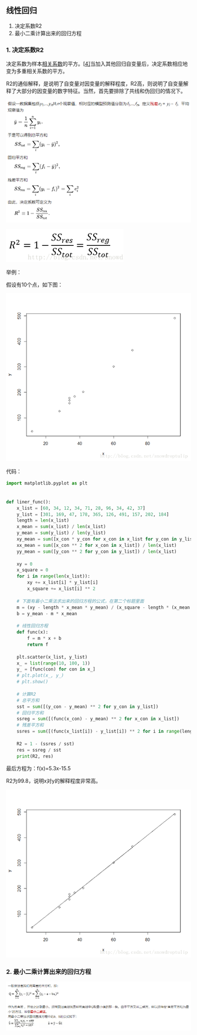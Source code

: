 ## 线性回归

1. 决定系数R2
2. 最小二乘计算出来的回归方程

### 1. 决定系数R2

决定系数为样本[相关系数](https://zh.wikipedia.org/wiki/%E7%9B%B8%E5%85%B3%E7%B3%BB%E6%95%B0)的平方。[[4\]](https://zh.wikipedia.org/wiki/%E5%86%B3%E5%AE%9A%E7%B3%BB%E6%95%B0#cite_note-Devore-4)当加入其他回归自变量后，决定系数相应地变为多重相关系数的平方。 

R2的通俗解释，是说明了自变量对因变量的解释程度，R2高，则说明了自变量解释了大部分的因变量的数字特征。当然，首先要排除了共线和伪回归的情况下。 

![1534339999840](线性回归.assets/1534339999840.png)

![1534344449658](线性回归.assets/1534344449658.png)

举例：

假设有10个点，如下图： 

![20180110132713058](线性回归.assets/20180110132713058.png)

代码：

```python
import matplotlib.pyplot as plt


def liner_func():
    x_list = [60, 34, 12, 34, 71, 28, 96, 34, 42, 37]
    y_list = [301, 169, 47, 178, 365, 126, 491, 157, 202, 184]
    length = len(x_list)
    x_mean = sum(x_list) / len(x_list)
    y_mean = sum(y_list) / len(y_list)
    xy_mean = sum([x_con * y_con for x_con in x_list for y_con in y_list]) / len(x_list)
    xx_mean = sum([x_con ** 2 for x_con in x_list]) / len(x_list)
    yy_mean = sum([y_con ** 2 for y_con in y_list]) / len(x_list)

    xy = 0
    x_square = 0
    for i in range(len(x_list)):
        xy += x_list[i] * y_list[i]
        x_square += x_list[i] ** 2
	
    # 下面有最小二乘法求出来的回归方程的公式，在第二个标题里面
    m = (xy - length * x_mean * y_mean) / (x_square - length * (x_mean ** 2))
    b = y_mean - m * x_mean

    # 线性回归方程
    def func(x):
        f = m * x + b
        return f

    plt.scatter(x_list, y_list)
    x_ = list(range(10, 100, 1))
    y_ = [func(con) for con in x_]
    # plt.plot(x_, y_)
    # plt.show()

    # 计算R2
    # 总平方和
    sst = sum([(y_con - y_mean) ** 2 for y_con in y_list])
    # 回归平方和
    ssreg = sum([(func(x_con) - y_mean) ** 2 for x_con in x_list])
    # 残差平方和
    ssres = sum([(func(x_list[i]) - y_list[i]) ** 2 for i in range(length)])

    R2 = 1 - (ssres / sst)
    res = ssreg / sst
    print(R2, res)

```

最后方程为：f(x)=5.3x-15.5

R2为99.8，说明x对y的解释程度非常高。

![20180110133444487](线性回归.assets/20180110133444487.png)

### 2. 最小二乘计算出来的回归方程

![1534344721008](线性回归.assets/1534344721008.png)







